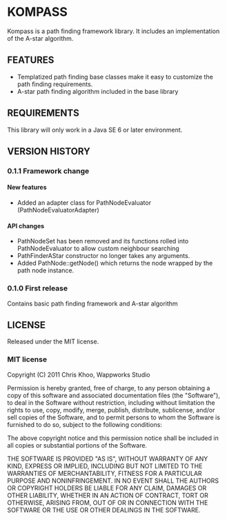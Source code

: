 KOMPASS
==================
Kompass is a path finding framework library. It includes an implementation of the A-star algorithm.


FEATURES
------------------
- Templatized path finding base classes make it easy to customize the path finding requirements.
- A-star path finding algorithm included in the base library


REQUIREMENTS
------------------
This library will only work in a Java SE 6 or later environment.


VERSION HISTORY
------------------
### 0.1.1 Framework change

#### New features
- Added an adapter class for PathNodeEvaluator (PathNodeEvaluatorAdapter)

#### API changes
- PathNodeSet has been removed and its functions rolled into PathNodeEvaluator to allow custom neighbour searching
- PathFinderAStar constructor no longer takes any arguments.
- Added PathNode<T>::getNode() which returns the node wrapped by the path node instance. 


### 0.1.0 First release
Contains basic path finding framework and A-star algorithm


LICENSE
------------------
Released under the MIT license.

### MIT license

Copyright (C) 2011 Chris Khoo, Wappworks Studio 

Permission is hereby granted, free of charge, to any person obtaining a copy of this software and 
associated documentation files (the "Software"), to deal in the Software without restriction, including 
without limitation the rights to use, copy, modify, merge, publish, distribute, sublicense, and/or sell 
copies of the Software, and to permit persons to whom the Software is furnished to do so, subject to the 
following conditions:

The above copyright notice and this permission notice shall be included in all copies or substantial 
portions of the Software.

THE SOFTWARE IS PROVIDED "AS IS", WITHOUT WARRANTY OF ANY KIND, EXPRESS OR IMPLIED, INCLUDING BUT NOT 
LIMITED TO THE WARRANTIES OF MERCHANTABILITY, FITNESS FOR A PARTICULAR PURPOSE AND NONINFRINGEMENT. IN NO 
EVENT SHALL THE AUTHORS OR COPYRIGHT HOLDERS BE LIABLE FOR ANY CLAIM, DAMAGES OR OTHER LIABILITY, WHETHER 
IN AN ACTION OF CONTRACT, TORT OR OTHERWISE, ARISING FROM, OUT OF OR IN CONNECTION WITH THE SOFTWARE OR 
THE USE OR OTHER DEALINGS IN THE SOFTWARE.

